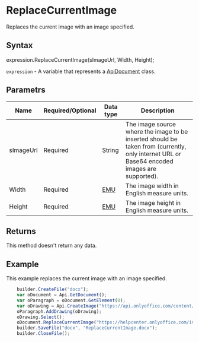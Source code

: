 # ReplaceCurrentImage

Replaces the current image with an image specified.

## Syntax

expression.ReplaceCurrentImage(sImageUrl, Width, Height);

`expression` - A variable that represents a [ApiDocument](../ApiDocument.md) class.

## Parametrs

| **Name** | **Required/Optional** | **Data type** | **Description** |
| ------------- | ------------- | ------------- | ------------- |
| sImageUrl | Required | String | The image source where the image to be inserted should be taken from (currently, only internet URL or Base64 encoded images are supported). |
| Width | Required | [EMU](../../../Enumerations/Emu.md) | The image width in English measure units. |
| Height | Required | [EMU](../../../Enumerations/Emu.md) | The image height in English measure units. |

## Returns

This method doesn't return any data.

## Example

This example replaces the current image with an image specified.

```javascript
	builder.CreateFile("docx");
	var oDocument = Api.GetDocument();
	var oParagraph = oDocument.GetElement(0);
	var oDrawing = Api.CreateImage("https://api.onlyoffice.com/content/img/docbuilder/examples/coordinate_aspects.png", 60 * 36000, 35 * 36000);
	oParagraph.AddDrawing(oDrawing);
	oDrawing.Select();
	oDocument.ReplaceCurrentImage("https://helpcenter.onlyoffice.com/images/Help/GettingStarted/Documents/big/EditDocument.png", 60 * 36000, 35 * 36000);
	builder.SaveFile("docx", "ReplaceCurrentImage.docx");
	builder.CloseFile();
```